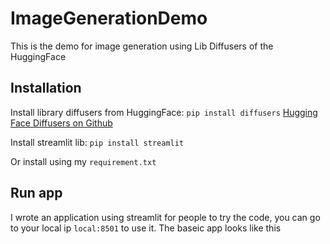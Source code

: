 # ImageGenerationDemo
This is the demo for image generation using Lib Diffusers of the HuggingFace

## Installation
Install library diffusers from HuggingFace: ```pip install diffusers```
[Hugging Face Diffusers on Github](https://github.com/huggingface/diffusers)

Install streamlit lib: ```pip install streamlit```

Or install using my ```requirement.txt```

## Run app
I wrote an application using streamlit for people to try the code, you can go to your local ip ```local:8501``` to use it. The baseic app looks like this 

